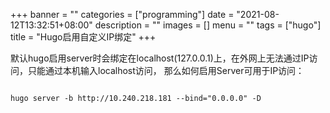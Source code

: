 +++
banner = ""
categories = ["programming"]
date = "2021-08-12T13:32:51+08:00"
description = ""
images = []
menu = ""
tags = ["hugo"]
title = "Hugo启用自定义IP绑定"
+++

默认hugo启用server时会绑定在localhost(127.0.0.1)上，在外网上无法通过IP访问，只能通过本机输入localhost访问，
那么如何启用Server可用于IP访问：
```

hugo server -b http://10.240.218.181 --bind="0.0.0.0" -D

```

